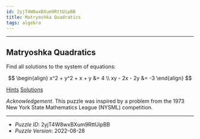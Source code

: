```yaml
---
id: 2yjT4W8wxBXum9RttUipBB
title: Matryoshka Quadratics
tags: algebra
---
```


--------------------------------------------------------------------------------------------

## Matryoshka Quadratics

Find all solutions to the system of equations:

$$
\begin{align}
x^2 + y^2 + x + y &= 4 \\
xy - 2x - 2y &= -3
\end{align}
$$

[Hints](2yjT4W8wxBXum9RttUipBB-hints.md)
[Solutions](2yjT4W8wxBXum9RttUipBB-solutions.md)

_Acknowledgement_. This puzzle was inspired by a problem from the 1973 New York State
Mathematics League (NYSML) competition.

--------------------------------------------------------------------------------------------

* _Puzzle ID_: 2yjT4W8wxBXum9RttUipBB
* _Puzzle Version_: 2022-08-28
